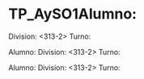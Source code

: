 # TP_AySO1Alumno: <Emiliano David Centurion>
Division: <313-2>
Turno: <Noche>

Alumno: <Emiliano David Centurion>
Division: <313-2>
Turno: <Noche>

Alumno: <Emiliano David Centurion>
Division: <313-2>
Turno: <Noche>


